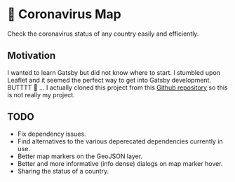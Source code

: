 # 🍃 Coronavirus Map
Check the coronavirus status of any country easily and efficiently.

## Motivation
I wanted to learn Gatsby but did not know where to start. I stumbled upon Leaflet and it seemed the perfect way to get into Gatsby development. BUTTTT 🍑 ... I actually cloned this project from this [Github repository](https://github.com/amidabrian51/my-coronovirus-map.git) so this is not really my project.

## TODO
- Fix dependency issues.
- Find alternatives to the various deperecated dependencies currently in use.
- Better map markers on the GeoJSON layer.
- Better and more informative (info dense) dialogs on map marker hover.
- Sharing the status of a country.